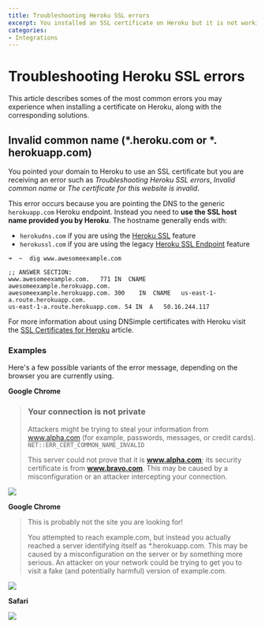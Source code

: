 ```yaml
---
title: Troubleshooting Heroku SSL errors
excerpt: You installed an SSL certificate on Heroku but it is not working properly.
categories:
- Integrations
---
```


# Troubleshooting Heroku SSL errors

This article describes somes of the most common errors you may experience when installing a certificate on Heroku, along with the corresponding solutions.

## Invalid common name (*.heroku.com or *. herokuapp.com)

You pointed your domain to Heroku to use an SSL certificate but you are receiving an error such as _Troubleshooting Heroku SSL errors_, _Invalid common name_ or _The certificate for this website is invalid_.

This error occurs because you are pointing the DNS to the generic `herokuapp.com` Heroku endpoint. Instead you need to **use the SSL host name provided you by Heroku**. The hostname generally ends with:

- `herokudns.com` if you are using the [Heroku SSL](https://devcenter.heroku.com/articles/ssl) feature
- `herokussl.com` if you are using the legacy [Heroku SSL Endpoint](https://devcenter.heroku.com/articles/ssl-endpoint) feature

~~~
➜  ~  dig www.awesomeexample.com

;; ANSWER SECTION:
www.awesomeexample.com.   771 IN  CNAME   awesomeexample.herokuapp.com.
awesomeexample.herokuapp.com. 300    IN  CNAME   us-east-1-a.route.herokuapp.com.
us-east-1-a.route.herokuapp.com. 54 IN  A   50.16.244.117
~~~

For more information about using DNSimple certificates with Heroku visit the [SSL Certificates for Heroku](/articles/ssl-certificates-heroku) article.

### Examples

Here's a few possible variants of the error message, depending on the browser you are currently using.

**Google Chrome**

> ### Your connection is not private
>
> Attackers might be trying to steal your information from www.alpha.com (for example, passwords, messages, or credit cards). `NET::ERR_CERT_COMMON_NAME_INVALID`
>
> This server could not prove that it is **www.alpha.com**; its security certificate is from **www.bravo.com**. This may be caused by a misconfiguration or an attacker intercepting your connection.

![](/files/heroku-ssl-error-commonname-chrome.png)

**Google Chrome**

> This is probably not the site you are looking for!
>
> You attempted to reach example.com, but instead you actually reached a server identifying itself as *.herokuapp.com. This may be caused by a misconfiguration on the server or by something more serious. An attacker on your network could be trying to get you to visit a fake (and potentially harmful) version of example.com.

![](/files/heroku-ssl-error-commonname-chrome2.png)

**Safari**

![](/files/heroku-ssl-error-commonname-safari.png)
